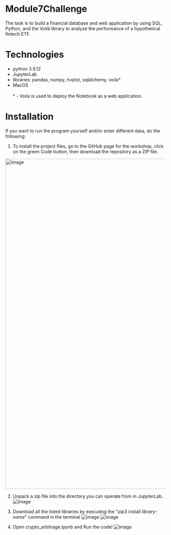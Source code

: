 # Module7Challenge
The task is to build a financial database and web application by using SQL, Python, and the Voilà library to analyze the performance of a hypothetical fintech ETF.

# Technologies
- python 3.9.12
- JupyterLab
- libraries: pandas, numpy, hvplot, sqlalchemy, voila*
- MacOS 
</br> </br> * - Voila is used to deploy the Notebook as a web application.
# Installation
If you want to run the program yourself and/or enter different data, do the following:
1. To install the project files, go to the GitHub page for the workshop, click on the green Code button, then download the repository as a ZIP file. 
<img width="1033" alt="image" src="https://user-images.githubusercontent.com/111472420/196817896-5135e303-3bd2-46c5-ba02-13e866564e9f.png">

2. Unpack a zip file into the directory you can operate from in JupyterLab. 
![image](https://user-images.githubusercontent.com/111472420/189779699-3dd2f633-4b88-4708-96a7-bb9232606543.png)

3. Download all the listed libraries by executing the "pip3 install <i>library-name</i>" command in the terminal
![image](https://user-images.githubusercontent.com/111472420/189780010-315db506-c2a0-4644-92b7-66372e96eb94.png)
![image](https://user-images.githubusercontent.com/111472420/189780152-fc588e12-eb52-4962-b8d9-14f040712677.png)

4. Open crypto_arbitrage.ipynb and Run the code!
![image](https://user-images.githubusercontent.com/111472420/189780334-d4a73952-f92d-4625-988d-373c7b74e5cc.png)
